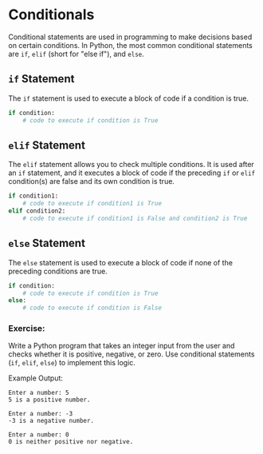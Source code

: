 # Conditionals
Conditional statements are used in programming to make decisions based on certain conditions. In Python, the most common conditional statements are `if`, `elif` (short for "else if"), and `else`.

## `if` Statement
The `if` statement is used to execute a block of code if a condition is true.

```py
if condition:
    # code to execute if condition is True
```

## `elif` Statement
The `elif` statement allows you to check multiple conditions. It is used after an `if` statement, and it executes a block of code if the preceding `if` or `elif` condition(s) are false and its own condition is true.

```py
if condition1:
    # code to execute if condition1 is True
elif condition2:
    # code to execute if condition1 is False and condition2 is True
```

## `else` Statement
The `else` statement is used to execute a block of code if none of the preceding conditions are true.

```py
if condition:
    # code to execute if condition is True
else:
    # code to execute if condition is False
```

### Exercise:

Write a Python program that takes an integer input from the user and checks whether it is positive, negative, or zero. Use conditional statements (`if`, `elif`, `else`) to implement this logic.

Example Output:
```shell
Enter a number: 5
5 is a positive number.

Enter a number: -3
-3 is a negative number.

Enter a number: 0
0 is neither positive nor negative.
```